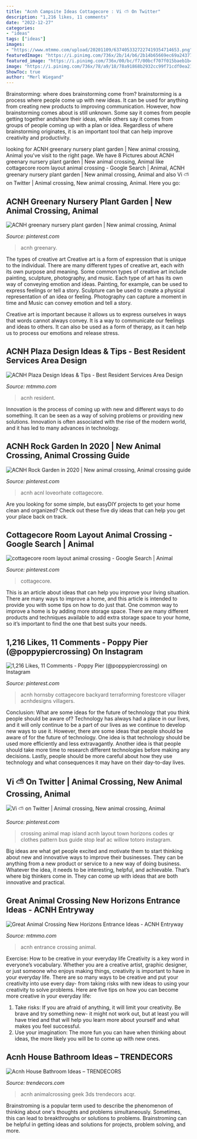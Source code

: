 ```yaml
---
title: "Acnh Campsite Ideas Cottagecore : Vi ⛅️ On Twitter"
description: "1,216 likes, 11 comments"
date: "2022-12-27"
categories:
- "ideas"
tags: ["ideas"]
images:
- "https://www.mtmmo.com/upload/20201109/6374053327227419354714653.png"
featuredImage: "https://i.pinimg.com/736x/2b/14/b6/2b14b65669ec69a2437713962112d1ef.jpg"
featured_image: "https://i.pinimg.com/736x/00/bc/f7/00bcf707f015baeb1b43489bc9bced19.jpg"
image: "https://i.pinimg.com/736x/78/a9/18/78a91868b2932cc99f71cdf0ea21a3c2.jpg"
ShowToc: true
author: "Merl Wiegand"
---
```



Brainstorming: where does brainstorming come from?
brainstorming is a process where people come up with new ideas. It can be used for anything from creating new products to improving communication. However, how brainstorming comes about is still unknown. Some say it comes from people getting together andshare their ideas, while others say it comes from groups of people coming up with a plan or idea. Regardless of where brainstorming originates, it is an important tool that can help improve creativity and productivity.

	

		
looking for ACNH greenary nursery plant garden | New animal crossing, Animal you've visit to the right page. We have 8 Pictures about ACNH greenary nursery plant garden | New animal crossing, Animal like cottagecore room layout animal crossing - Google Search | Animal, ACNH greenary nursery plant garden | New animal crossing, Animal and also Vi ⛅️ on Twitter | Animal crossing, New animal crossing, Animal. Here you go:
		
    
## ACNH Greenary Nursery Plant Garden | New Animal Crossing, Animal

<img loading=lazy src="https://i.pinimg.com/736x/2b/14/b6/2b14b65669ec69a2437713962112d1ef.jpg" onerror="this.onerror=null;this.src='https://tse2.mm.bing.net/th?id=OIP.FuohCRPaLtwsC8fsbiyH4wHaEi&amp;pid=15.1';" alt="ACNH greenary nursery plant garden | New animal crossing, Animal">

_Source: pinterest.com_

>acnh greenary. 

	

The types of creative art
Creative art is a form of expression that is unique to the individual. There are many different types of creative art, each with its own purpose and meaning.
Some common types of creative art include painting, sculpture, photography, and music. Each type of art has its own way of conveying emotion and ideas. Painting, for example, can be used to express feelings or tell a story. Sculpture can be used to create a physical representation of an idea or feeling. Photography can capture a moment in time and Music can convey emotion and tell a story.

Creative art is important because it allows us to express ourselves in ways that words cannot always convey. It is a way to communicate our feelings and ideas to others. It can also be used as a form of therapy, as it can help us to process our emotions and release stress.

    
## ACNH Plaza Design Ideas &amp; Tips - Best Resident Services Area Design

<img loading=lazy src="https://www.mtmmo.com/upload/20201109/6374053327227419354714653.png" onerror="this.onerror=null;this.src='https://tse2.mm.bing.net/th?id=OIP.i-oLC4JRWn0Ux4VX7UC59gHaEC&amp;pid=15.1';" alt="ACNH Plaza Design Ideas &amp; Tips - Best Resident Services Area Design">

_Source: mtmmo.com_

>acnh resident. 

	

Innovation is the process of coming up with new and different ways to do something. It can be seen as a way of solving problems or providing new solutions. Innovation is often associated with the rise of the modern world, and it has led to many advances in technology.

    
## ACNH Rock Garden In 2020 | New Animal Crossing, Animal Crossing Guide

<img loading=lazy src="https://i.pinimg.com/736x/50/a8/ad/50a8ad5558d64d6e5d72c76bc2b7ec8a.jpg" onerror="this.onerror=null;this.src='https://tse3.mm.bing.net/th?id=OIP.Poq6MpRu30HSpZ0OSKW2yAHaEG&amp;pid=15.1';" alt="ACNH Rock Garden in 2020 | New animal crossing, Animal crossing guide">

_Source: pinterest.com_

>acnh acnl loveorhate cottagecore. 

	

Are you looking for some simple, but easyDIY projects to get your home clean and organized? Check out these five diy ideas that can help you get your place back on track.

    
## Cottagecore Room Layout Animal Crossing - Google Search | Animal

<img loading=lazy src="https://i.pinimg.com/originals/d7/79/30/d77930f923d3f5bb6fc43bfd653ffb22.png" onerror="this.onerror=null;this.src='https://tse3.mm.bing.net/th?id=OIP.dvZqrcQsP2QYGFfkXt0-6wHaEK&amp;pid=15.1';" alt="cottagecore room layout animal crossing - Google Search | Animal">

_Source: pinterest.com_

>cottagecore. 

	

This is an article about ideas that can help you improve your living situation. There are many ways to improve a home, and this article is intended to provide you with some tips on how to do just that. One common way to improve a home is by adding more storage space. There are many different products and techniques available to add extra storage space to your home, so it’s important to find the one that best suits your needs.

    
## 1,216 Likes, 11 Comments - Poppy Pier (@poppypiercrossing) On Instagram

<img loading=lazy src="https://i.pinimg.com/736x/00/bc/f7/00bcf707f015baeb1b43489bc9bced19.jpg" onerror="this.onerror=null;this.src='https://tse2.mm.bing.net/th?id=OIP.ZU_Jybp1fS4h5lrBD7dAQgHaEK&amp;pid=15.1';" alt="1,216 Likes, 11 Comments - Poppy Pier (@poppypiercrossing) on Instagram">

_Source: pinterest.com_

>acnh hornsby cottagecore backyard terraforming forestcore villager acnhdesigns villagers. 

	

Conclusion: What are some ideas for the future of technology that you think people should be aware of?
Technology has always had a place in our lives, and it will only continue to be a part of our lives as we continue to develop new ways to use it. However, there are some ideas that people should be aware of for the future of technology. One idea is that technology should be used more efficiently and less extravagantly. Another idea is that people should take more time to research different technologies before making any decisions. Lastly, people should be more careful about how they use technology and what consequences it may have on their day-to-day lives.

    
## Vi ⛅️ On Twitter | Animal Crossing, New Animal Crossing, Animal

<img loading=lazy src="https://i.pinimg.com/736x/78/a9/18/78a91868b2932cc99f71cdf0ea21a3c2.jpg" onerror="this.onerror=null;this.src='https://tse1.mm.bing.net/th?id=OIP.zl625Kl-4LZh_DsTePyD6gHaHa&amp;pid=15.1';" alt="Vi ⛅️ on Twitter | Animal crossing, New animal crossing, Animal">

_Source: pinterest.com_

>crossing animal map island acnh layout town horizons codes qr clothes pattern bus guide stop leaf ac willow totoro instagram. 

	

Big ideas are what get people excited and motivate them to start thinking about new and innovative ways to improve their businesses. They can be anything from a new product or service to a new way of doing business. Whatever the idea, it needs to be interesting, helpful, and achievable. That’s where big thinkers come in. They can come up with ideas that are both innovative and practical.

    
## Great Animal Crossing New Horizons Entrance Ideas - ACNH Entryway

<img loading=lazy src="https://www.mtmmo.com/upload/20200813/6373293233803233134811072.png" onerror="this.onerror=null;this.src='https://tse2.mm.bing.net/th?id=OIP.s-2J75qse7Mz9FBSR5bjIgHaEK&amp;pid=15.1';" alt="Great Animal Crossing New Horizons Entrance Ideas - ACNH Entryway">

_Source: mtmmo.com_

>acnh entrance crossing animal. 

	

Exercise: How to be creative in your everyday life
Creativity is a key word in everyone’s vocabulary. Whether you are a creative artist, graphic designer, or just someone who enjoys making things, creativity is important to have in your everyday life. There are so many ways to be creative and put your creativity into use every day- from taking risks with new ideas to using your creativity to solve problems. Here are five tips on how you can become more creative in your everyday life: 
1. Take risks: If you are afraid of anything, it will limit your creativity. Be brave and try something new- it might not work out, but at least you will have tried and that will help you learn more about yourself and what makes you feel successful. 
2. Use your imagination: The more fun you can have when thinking about ideas, the more likely you will be to come up with new ones.

    
## Acnh House Bathroom Ideas – TRENDECORS

<img loading=lazy src="https://i0.wp.com/i.pinimg.com/originals/b8/0a/51/b80a51159ba847e941e055f5b444a1d5.jpg?ssl=1" onerror="this.onerror=null;this.src='https://tse3.mm.bing.net/th?id=OIP.6GbSwgMIb0UhfCeJ8smlbwHaEK&amp;pid=15.1';" alt="Acnh House Bathroom Ideas – TRENDECORS">

_Source: trendecors.com_

>acnh animalcrossing geek 3ds trendecors acqr. 

	

Brainstroming is a popular term used to describe the phenomenon of thinking about one's thoughts and problems simultaneously. Sometimes, this can lead to breakthroughs or solutions to problems. Brainstroming can be helpful in getting ideas and solutions for projects, problem solving, and more.

